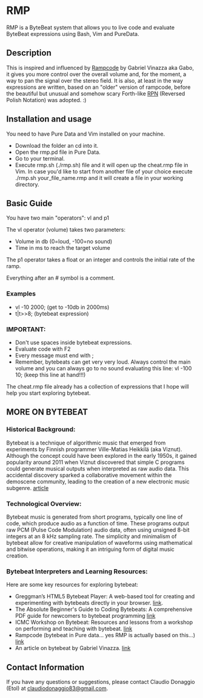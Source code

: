 # RMP

RMP is a ByteBeat system that allows you to live code and evaluate ByteBeat expressions using Bash, Vim and PureData.

## Description

This is inspired and influenced by [Rampcode](https://github.com/gabochi/rampcode) by Gabriel Vinazza aka Gabo, it gives you more control over the overall volume and, for the moment, a way to pan the signal over the stereo field. It is also, at least in the way expressions are written, based on an "older" version of rampcode, before the beautiful but unusual and somehow scary Forth-like [RPN](https://en.m.wikipedia.org/wiki/Reverse_Polish_notation) (Reversed Polish Notation) was adopted. :)

## Installation and usage

You need to have Pure Data and Vim installed on your machine.

- Download the folder an cd into it.
- Open the rmp.pd file in Pure Data.
- Go to your terminal.
- Execute rmp.sh (./rmp.sh) file and it will open up the cheat.rmp file in Vim. In case you'd like to start from another file of your choice execute ./rmp.sh your_file_name.rmp and it will create a file in your working directory. 

## Basic Guide

You have two main "operators": vl and p1 

The vl operator (volume) takes two parameters: 
- Volume in db (0=loud, -100=no sound)
- Time in ms to reach the target volume

The p1 operator takes a float or an integer and controls the initial rate of the ramp.

Everything after an # symbol is a comment. 


### Examples

- vl -10 2000; (get to -10db in 2000ms)
- t|t>>8; (bytebeat expression)

### IMPORTANT:

- Don't use spaces inside bytebeat expressions.
- Evaluate code with F2 
- Every message must end with ;
- Remember, bytebeats can get very very loud. Always control the main volume and you can always go to no sound evaluating this line: vl -100 10; (keep this line at hand!!!)

The cheat.rmp file already has a collection of expressions that I hope will help you start exploring bytebeat.

## MORE ON BYTEBEAT

### Historical Background:

Bytebeat is a technique of algorithmic music that emerged from experiments by Finnish programmer Ville-Matias Heikkilä (aka Viznut). Although the concept could have been explored in the early 1950s, it gained popularity around 2011 when Viznut discovered that simple C programs could generate musical outputs when interpreted as raw audio data. This accidental discovery sparked a collaborative movement within the demoscene community, leading to the creation of a new electronic music subgenre.
[article](https://cult.honeypot.io/reads/hack-your-way-to-music/)

### Technological Overview:

Bytebeat music is generated from short programs, typically one line of code, which produce audio as a function of time. These programs output raw PCM (Pulse Code Modulation) audio data, often using unsigned 8-bit integers at an 8 kHz sampling rate. The simplicity and minimalism of bytebeat allow for creative manipulation of waveforms using mathematical and bitwise operations, making it an intriguing form of digital music creation.

### Bytebeat Interpreters and Learning Resources:

Here are some key resources for exploring bytebeat:
- Greggman’s HTML5 Bytebeat Player: A web-based tool for creating and experimenting with bytebeats directly in your browser. [link](https://greggman.com/downloads/examples/html5bytebeat/html5bytebeat.html).
- The Absolute Beginner's Guide to Coding Bytebeats: A comprehensive PDF guide for newcomers to bytebeat programming [link](https://nightmachines.tv/downloads/Bytebeats_Beginners_Guide_TTNM_v1-5.pdf)
- ICMC Workshop on Bytebeat: Resources and lessons from a workshop on performing and teaching with bytebeat. [link](https://www.youtube.com/watch?v=FQHQpSyd7Cw&list=PLe4ojWnlX92OOrDhM8_yGIP9LNqSE_gR2)
- Rampcode (bytebeat in Pure data... yes RMP is actually based on this...) [link](https://github.com/gabochi/rampcode)
- An article on bytebeat by Gabriel Vinazza. [link](https://blog.toplap.org/2020/02/17/bytebeat-floatbeat-rampcode/)

## Contact Information 

If you have any questions or suggestions, please contact Claudio Donaggio (Etol) at claudiodonaggio83@gmail.com.
